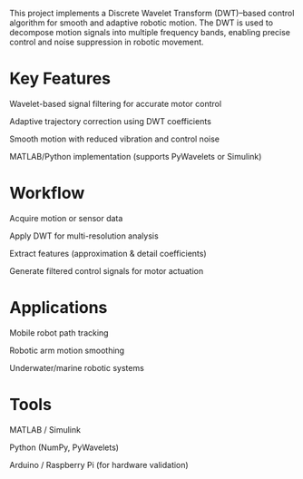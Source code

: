 This project implements a Discrete Wavelet Transform (DWT)–based control algorithm for smooth and adaptive robotic motion. The DWT is used to decompose motion signals into multiple frequency bands, enabling precise control and noise suppression in robotic movement.

# Key Features

Wavelet-based signal filtering for accurate motor control

Adaptive trajectory correction using DWT coefficients

Smooth motion with reduced vibration and control noise

MATLAB/Python implementation (supports PyWavelets or Simulink)

# Workflow

Acquire motion or sensor data

Apply DWT for multi-resolution analysis

Extract features (approximation & detail coefficients)

Generate filtered control signals for motor actuation

# Applications

Mobile robot path tracking

Robotic arm motion smoothing

Underwater/marine robotic systems

# Tools

MATLAB / Simulink

Python (NumPy, PyWavelets)

Arduino / Raspberry Pi (for hardware validation)
